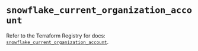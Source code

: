# `snowflake_current_organization_account`

Refer to the Terraform Registry for docs: [`snowflake_current_organization_account`](https://registry.terraform.io/providers/snowflakedb/snowflake/2.7.0/docs/resources/current_organization_account).
